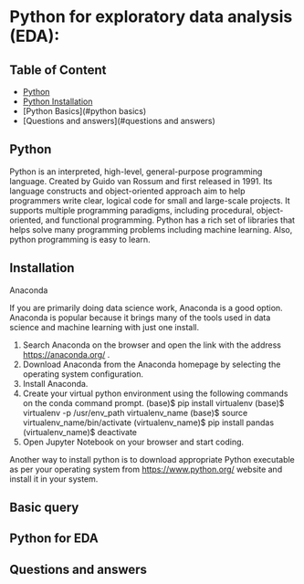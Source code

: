 # Python for exploratory data analysis (EDA): 

## Table of Content
  * [Python](#python)
  * [Python Installation](#installation)
  * [Python Basics](#python basics)
  * [Questions and answers](#questions and answers)


## Python

Python is an interpreted, high-level, general-purpose programming language. Created by Guido van Rossum and first released in 1991. Its language constructs and object-oriented approach aim to help programmers write clear, logical code for small and large-scale projects. It supports multiple programming paradigms, including procedural, object-oriented, and functional programming. Python has a rich set of libraries that helps solve many programming problems including machine learning. Also, python programming is easy to learn.

## Installation

Anaconda

If you are primarily doing data science work, Anaconda is a good option. Anaconda is popular because it brings many of the tools used in data science and machine learning with just one install.

1. Search Anaconda on the browser and open the link with the address https://anaconda.org/ .
2. Download Anaconda from the Anaconda homepage by selecting the operating system configuration.
3. Install Anaconda.
4. Create your virtual python environment using the following commands on the conda command prompt.
  (base)$ pip install virtualenv
  (base)$ virtualenv -p /usr/env_path virtualenv_name
  (base)$ source virtualenv_name/bin/activate
  (virtualenv_name)$ pip install pandas
  (virtualenv_name)$ deactivate
5. Open Jupyter Notebook on your browser and start coding.

Another way to install python is to download appropriate Python executable as per your operating system from https://www.python.org/ website and install it in your system.

## Basic query


## Python for EDA


## Questions and answers

